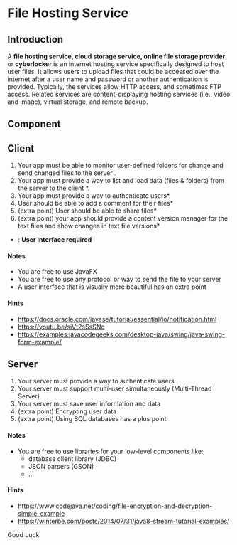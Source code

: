 # File Hosting Service

## Introduction

A **file hosting service, cloud storage service, online file storage provider**, or **cyberlocker** is an internet hosting service specifically designed to host user files. It allows users to upload files that could be accessed over the internet after a user name and password or another authentication is provided. Typically, the services allow HTTP access, and sometimes FTP access. 
Related services are content-displaying hosting services (i.e., video and image), virtual storage, and remote backup.

## Component 

## Client

1. Your app must be able to monitor user-defined folders for change and send changed files to the server .
2. Your app must provide a way to list and load data (files & folders) from the server to the client *.
3. Your app must provide a way to authenticate users*.
4. User should be able to add a comment for their files*
5. (extra point) User should be able to share files*
6. (extra point) your app should provide a content version manager for the text files and show changes in text file versions* 

  * : **User interface required**

#### Notes
- You are free to use JavaFX
- You are free to use any protocol or way to send the file to your server
- A user interface that is visually more beautiful has an extra point

#### Hints
- https://docs.oracle.com/javase/tutorial/essential/io/notification.html
- https://youtu.be/siVt2sSsSNc
- https://examples.javacodegeeks.com/desktop-java/swing/java-swing-form-example/


## Server

1. Your server must provide a way to authenticate users
2. Your server must support multi-user simultaneously (Multi-Thread Server)
3. Your server must save user information and data
4. (extra point) Encrypting user data
5. (extra point) Using SQL databases has a plus point

#### Notes
- You are free to use libraries for your low-level components like:
    - database client library (JDBC)
    - JSON parsers (GSON)
    - ...

#### Hints
- https://www.codejava.net/coding/file-encryption-and-decryption-simple-example
- https://winterbe.com/posts/2014/07/31/java8-stream-tutorial-examples/

Good Luck
